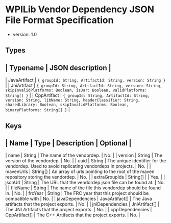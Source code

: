 WPILib Vendor Dependency JSON File Format Specification
===

- version: 1.0

Types
---
| Typename | JSON description |
---
| JavaArtifact | `{ groupId: String, ArtifactId: String, version: String }` |
| JniArtifact | `{ groupId: String, ArtifactId: String, version: String, skipInvalidPlatforms: Boolean, isJar: Boolean, validPlatforms: String[] }` |
| CppArtifact | `{ groupId: String, ArtifactId: String, version: String, libName: String, headerClassifier: String, sharedLibrary: Boolean, skipInvalidPlatforms: Boolean, binaryPlatforms: String[] }` |

Keys
---
| Name | Type | Description | Optional |
---
| name | String | The name of the vendordep. | No. |
| version | String | The version of the vendordep. | No. |
| uuid | String | The unique identifier for the vendordep. Used to avoid replicating vendordeps in projects. | No. |
| mavenUrls | String[] | An array of urls pointing to the root of the maven repository storing the vendordep. | No. |
| extraGroupIds | String[] | | Yes. |
| jsonUrl | String | The URL that the vendordep json file can be found at. | No. |
| fileName | String | The name of the file this vendordep should be found in. | No. |
| frcYear | String | The FRC year that this project should be compatible with | No. |
| javaDependencies | JavaArtifact[] | The Java artifacts that the project exports. | No. |
| jniDependencies | JniArtifact[] | The JNI Artifacts that the project exports. | No. |
| cppDependencies | CppArtifact[] | The C++ Artifacts that the project exports. | No. |
